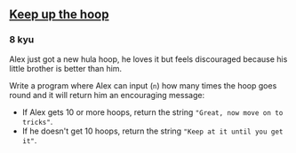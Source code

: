 <h2><a href=https://www.codewars.com/kata/55cb632c1a5d7b3ad0000145/train/javascript/67aa60af56a8bf03bcbcfb34 target="_blank">Keep up the hoop</a></h2><h3>8 kyu</h3><p>Alex just got a new hula hoop, he loves it but feels discouraged because his little brother is better than him.</p><p>Write a program where Alex can input (<code>n</code>) how many times the hoop goes round and it will return him an encouraging message:</p><ul><li>If Alex gets 10 or more hoops, return the string <code>"Great, now move on to tricks"</code>.</li><li>If he doesn't get 10 hoops, return the string <code>"Keep at it until you get it"</code>.</li></ul>